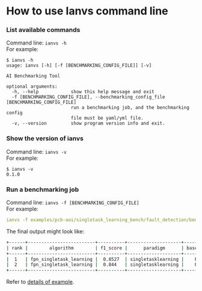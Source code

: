 # How to use Ianvs command line

### List available commands

Command line: `ianvs -h`  
For example:

```shell
$ ianvs -h
usage: ianvs [-h] [-f [BENCHMARKING_CONFIG_FILE]] [-v]

AI Benchmarking Tool

optional arguments:
  -h, --help            show this help message and exit
  -f [BENCHMARKING_CONFIG_FILE], --benchmarking_config_file [BENCHMARKING_CONFIG_FILE]
                        run a benchmarking job, and the benchmarking config
                        file must be yaml/yml file.
  -v, --version         show program version info and exit.

```

### Show the version of ianvs

Command line: `ianvs -v`  
For example:

```shell
$ ianvs -v
0.1.0
```

### Run a benchmarking job

Command line: `ianvs -f [BENCHMARKING_CONFIG_FILE]`  
For example:

```yaml
ianvs -f examples/pcb-aoi/singletask_learning_bench/fault_detection/benchmarkingjob.yaml
```

The final output might look like:

```bash
+------+-------------------------+----------+--------------------+-----------+--------------------+-------------------------+---------------------+------------------------------------------------------------------------------------------+
| rank |        algorithm        | f1_score |      paradigm      | basemodel | basemodel-momentum | basemodel-learning_rate |         time        |                                           url                                            |
+------+-------------------------+----------+--------------------+-----------+--------------------+-------------------------+---------------------+------------------------------------------------------------------------------------------+
|  1   | fpn_singletask_learning |  0.8527  | singletasklearning |    FPN    |        0.5         |           0.1           | 2025-01-06 14:30:30 | ./workspace/benchmarkingjob/fpn_singletask_learning/3a76bc25-cc0b-11ef-9f00-65cc74a7c013 |
|  2   | fpn_singletask_learning |  0.844   | singletasklearning |    FPN    |        0.95        |           0.1           | 2025-01-06 14:25:18 | ./workspace/benchmarkingjob/fpn_singletask_learning/3a76bc24-cc0b-11ef-9f00-65cc74a7c013 |
+------+-------------------------+----------+--------------------+-----------+--------------------+-------------------------+---------------------+------------------------------------------------------------------------------------------+
```

Refer to [details of example].

[details of example]: ../guides/quick-start.md

